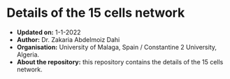# Details of the 15 cells network
- **Updated on:** 1-1-2022
- **Author:** Dr. Zakaria Abdelmoiz Dahi
- **Organisation:** University of Malaga, Spain / Constantine 2 University, Algeria.
- **About the repository:** this repository contains the details of the 15 cells network.
